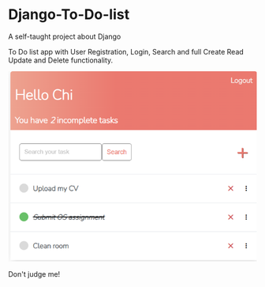 # Django-To-Do-list
A self-taught project about Django

To Do list app with User Registration, Login, Search and full Create Read Update and Delete functionality.

![DEMO](https://github.com/pwc1983/Django-To-Do-list/blob/main/Demo%20To%20Do%20list.png)

Don't judge me!
